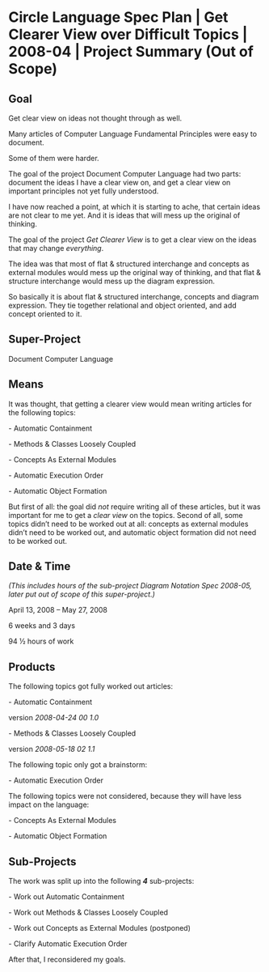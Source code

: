 ﻿Circle Language Spec Plan | Get Clearer View over Difficult Topics | 2008-04 | Project Summary (Out of Scope)
==========================================================================================================


Goal
----

Get clear view on ideas not thought through as well.

Many articles of Computer Language Fundamental Principles were easy to document.

Some of them were harder.

The goal of the project Document Computer Language had two parts: document the ideas I have a clear view on, and get a clear view on important principles not yet fully understood.

I have now reached a point, at which it is starting to ache, that certain ideas are not clear to me yet. And it is ideas that will mess up the original of thinking.

The goal of the project *Get Clearer View* is to get a clear view on the ideas that may change *everything*.

The idea was that most of flat & structured interchange and concepts as external modules would mess up the original way of thinking, and that flat & structure interchange would mess up the diagram expression.

So basically it is about flat & structured interchange, concepts and diagram expression. They tie together relational and object oriented, and add concept oriented to it.


Super-Project
-------------

Document Computer Language


Means
-----
It was thought, that getting a clearer view would mean writing articles for the following topics:

\- Automatic Containment

\- Methods & Classes Loosely Coupled

\- Concepts As External Modules

\- Automatic Execution Order

\- Automatic Object Formation

But first of all: the goal did *not* require writing all of these articles, but it was important for me to get a *clear view* on the topics. Second of all, some topics didn’t need to be worked out at all: concepts as external modules didn’t need to be worked out, and automatic object formation did not need to be worked out.


Date & Time
-----------
*(This includes hours of the sub-project Diagram Notation Spec 2008-05, later put out of scope of this super-project.)*

April 13, 2008 – May 27, 2008

6 weeks and 3 days

94 ½ hours of work


Products
--------
The following topics got fully worked out articles:

\- Automatic Containment

version  *2008-04-24 00  1.0*

\- Methods & Classes Loosely Coupled

version  *2008-05-18 02  1.1*

The following topic only got a brainstorm:

\- Automatic Execution Order

The following topics were not considered, because they will have less impact on the language:

\- Concepts As External Modules	

\- Automatic Object Formation


Sub-Projects
------------

The work was split up into the following __*4*__  sub-projects:

\- Work out Automatic Containment

\- Work out Methods & Classes Loosely Coupled

\- Work out Concepts as External Modules (postponed)

\- Clarify Automatic Execution Order

After that, I reconsidered my goals.
